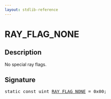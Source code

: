 ```yaml
---
layout: stdlib-reference
---
```


# RAY_FLAG_NONE

## Description

No special ray flags.


## Signature
<pre>
<span class='code_keyword'>static</span> <span class='code_keyword'>const</span> <span class="code_keyword">uint</span> <a href="ray_flag_none-01245679abc.html" class="code_var">RAY_FLAG_NONE</a> = 0x00;
</pre>

